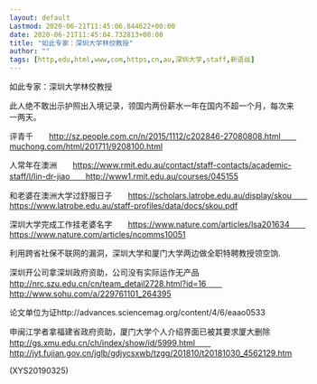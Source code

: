 ```yaml
---
layout: default
Lastmod: 2020-06-21T11:45:06.844622+00:00
date: 2020-06-21T11:45:04.732813+00:00
title: "如此专家：深圳大学林佼教授"
author: ""
tags: [http,edu,html,www,com,https,cn,au,深圳大学,staff,新语丝]
---
```


如此专家：深圳大学林佼教授

此人绝不敢出示护照出入境记录，领国内两份薪水一年在国内不超一个月，每次来一两天。

评青千　　http://sz.people.com.cn/n/2015/1112/c202846-27080808.html　　muchong.com/html/201711/9208100.html

人常年在澳洲　　https://www.rmit.edu.au/contact/staff-contacts/academic-staff/l/lin-dr-jiao　　http://www1.rmit.edu.au/courses/045155

和老婆在澳洲大学过舒服日子　　https://scholars.latrobe.edu.au/display/skou　　https://www.latrobe.edu.au/staff-profiles/data/docs/skou.pdf

深圳大学完成工作挂老婆名字　　https://www.nature.com/articles/lsa201634　　https://www.nature.com/articles/ncomms10051

利用跨省社保不联网的漏洞，深圳大学和厦门大学两边做全职特聘教授领空饷.

深圳开公司拿深圳政府资助，公司没有实际运作无产品　　http://nrc.szu.edu.cn/cn/team_detail2728.html?id=16　　http://www.sohu.com/a/229761101_264395

论文单位为证http://advances.sciencemag.org/content/4/6/eaao0533

申闽江学者拿福建省政府资助，厦门大学个人介绍界面已被其要求厦大删除　　http://gs.xmu.edu.cn/ch/index/show/id/5999.html　　http://jyt.fujian.gov.cn/jglb/gdjycsxwb/tzgg/201810/t20181030_4562129.htm

(XYS20190325)

